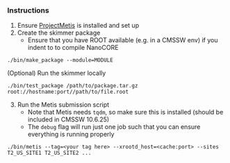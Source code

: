### Instructions
1. Ensure [ProjectMetis](https://github.com/aminnj/ProjectMetis) is installed and set up
2. Create the skimmer package
    - Ensure that you have ROOT available (e.g. in a CMSSW env) if you indent to to compile NanoCORE
```
./bin/make_package --module=MODULE
```
(Optional) Run the skimmer locally
```
./bin/test_package /path/to/package.tar.gz root://hostname:port//path/to/file.root
```
3. Run the Metis submission script
    - Note that Metis needs `tqdm`, so make sure this is installed (should be included in CMSSW 10.6.25)
    - The `debug` flag will run just one job such that you can ensure everything is running properly
```
./bin/metis --tag=<your tag here> --xrootd_host=<cache:port> --sites T2_US_SITE1 T2_US_SITE2 ...
```
